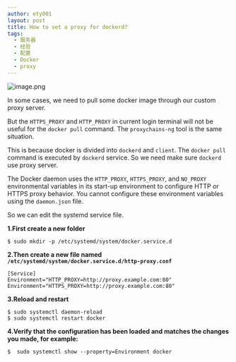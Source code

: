 ```yaml
---
author: ety001
layout: post
title: How to set a proxy for dockerd?
tags:
  - 服务器
  - 经验
  - 配置
  - Docker
  - proxy
---
```


![image.png](https://cdn.steemitimages.com/DQmZmk5YpB38FTThN8M9z64pb54H3LjZLFEGYGMij9BuMYL/image.png)

In some cases, we need to pull some docker image through our custom proxy server.

But the `HTTPS_PROXY` and `HTTP_PROXY` in current login terminal will not be useful for the `docker pull` command.
The `proxychains-ng` tool is the same situation.

This is because docker is divided into `dockerd` and `client`. The `docker pull` command is executed by `dockerd` service. So we need make sure `dockerd` use proxy server.

The Docker daemon uses the `HTTP_PROXY`, `HTTPS_PROXY`, and `NO_PROXY` environmental variables in its start-up environment to configure HTTP or HTTPS proxy behavior. You cannot configure these environment variables using the `daemon.json` file.

So we can edit the systemd service file.

**1.First create a new folder**

```
$ sudo mkdir -p /etc/systemd/system/docker.service.d
```

**2.Then create a new file named `/etc/systemd/system/docker.service.d/http-proxy.conf`**

```
[Service]
Environment="HTTP_PROXY=http://proxy.example.com:80"
Environment="HTTPS_PROXY=http://proxy.example.com:80"
```

**3.Reload and restart**

```
$ sudo systemctl daemon-reload
$ sudo systemctl restart docker
```

**4.Verify that the configuration has been loaded and matches the changes you made, for example:**

```
$  sudo systemctl show --property=Environment docker
```


